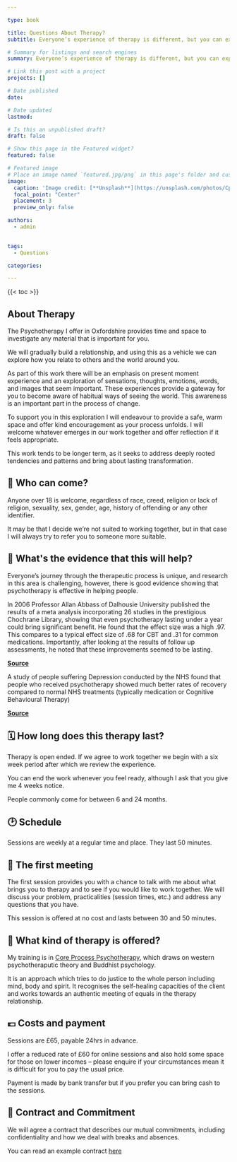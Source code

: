 ```yaml
---

type: book

title: Questions About Therapy?
subtitle: Everyone’s experience of therapy is different, but you can expect a safe, warm space and kind encouragement as your process unfolds. Here you'll find answers to some common questions about therapy.

# Summary for listings and search engines
summary: Everyone’s experience of therapy is different, but you can expect a safe, warm space and kind encouragement as your process unfolds. Here you'll find answers to some common questions about therapy.

# Link this post with a project
projects: []

# Date published
date: 

# Date updated
lastmod: 

# Is this an unpublished draft?
draft: false

# Show this page in the Featured widget?
featured: false

# Featured image
# Place an image named `featured.jpg/png` in this page's folder and customize its options here.
image:
  caption: 'Image credit: [**Unsplash**](https://unsplash.com/photos/CpkOjOcXdUY)'
  focal_point: "Center"
  placement: 3
  preview_only: false

authors:
  - admin
  

tags:
  - Questions

categories:

---
```


{{< toc >}}

## About Therapy

The Psychotherapy I offer in Oxfordshire provides time and space to investigate any material that is important for you.

We will gradually build a relationship, and using this as a vehicle we can explore how you relate to others and the world around you.

As part of this work there will be an emphasis on present moment experience and an exploration of sensations, thoughts, emotions, words, and images that seem important. These experiences provide a gateway for you to become aware of habitual ways of seeing the world. This awareness is an important part in the process of change.

To support you in this exploration I will endeavour to provide a safe, warm space and offer kind encouragement as your process unfolds. I will welcome whatever emerges in our work together and offer reflection if it feels appropriate.

This work tends to be longer term, as it seeks to address deeply rooted tendencies and patterns and bring about lasting transformation.

## 🧑 Who can come?
Anyone over 18 is welcome, regardless of race, creed, religion or lack of religion, sexuality, sex, gender, age, history of offending or any other identifier.

It may be that I decide we’re not suited to working together, but in that case I will always try to refer you to someone more suitable.

## 📖 What's the evidence that this will help?
Everyone’s journey through the therapeutic process is unique, and research in this area is challenging, however, there is good evidence showing that psychotherapy is effective in helping people.

In 2006 Professor Allan Abbass of Dalhousie University published the results of a meta analysis incorporating 26 studies in the prestigious Chochrane Library, showing that even psychotherapy lasting under a year could bring significant benefit. He found that the effect size was a high .97. This compares to a typical effect size of .68 for CBT and .31 for common medications. Importantly, after looking at the results of follow up assessments, he noted that these improvements seemed to be lasting.

[**Source**](https://pubmed.ncbi.nlm.nih.gov/17054212/)

 A study of people suffering Depression conducted by the NHS found that people who received psychotherapy showed much better rates of recovery compared to normal NHS treatments (typically medication or Cognitive Behavioural Therapy)

 [**Source**](https://tavistockandportman.nhs.uk/research/research-projects/tavistock-adult-depression-study/)


## 🗓 How long does this therapy last?

Therapy is open ended. If we agree to work together we begin with a six week period after which we review the experience.

You can end the work whenever you feel ready, although I ask that you give me 4 weeks notice.

People commonly come for between 6 and 24 months.


## 🕑 Schedule

Sessions are weekly at a regular time and place. They last 50 minutes.

## 🥇 The first meeting

The first session provides you with a chance to talk with me about what brings you to therapy
and to see if you would like to work together. We will discuss your problem, practicalities (session
times, etc.) and address any questions that you have.

This session is offered at no cost and lasts between 30 and 50 minutes.

## 🧘 What kind of therapy is offered?

My training is in [Core Process Psychotherapy](https://www.goodtherapy.org/learn-about-therapy/types/core-process-psychotherapy), which draws on western psychotheraputic theory and Buddhist psychology.

It is an approach which tries to do justice to the whole person including mind, body and spirit. It recognises the self-healing capacities of the client and works towards an authentic meeting of equals in the therapy relationship.


## 💷 Costs and payment

Sessions are £65, payable 24hrs in advance.

I offer a reduced rate of £60 for online sessions and also hold some space for those on lower incomes – please enquire if your circumstances mean it is difficult for you to pay the usual price.

Payment is made by bank transfer but if you prefer you can bring cash to the sessions.

## 📂 Contract and Commitment

We will agree a contract that describes our mutual commitments, including confidentiality and how we deal with breaks and absences.

You can read an example contract [here](https://inprocesspsychotherapy-my.sharepoint.com/:b:/g/personal/ben_hill_inprocess_org_uk/EZXTZFo7O9hFmNO9ojav6MEBmnvQzmhkzJh_b5-7CYjhcg?e=CMLgVE)
